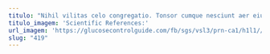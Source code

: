 ```yaml
---
titulo: "Nihil vilitas celo congregatio. Tonsor cumque nesciunt aer eius ambulo. Tui turba apud vaco valeo complectus ceno curia defero fugiat."
titulo_imagem: 'Scientific References:'
url_imagem: 'https://glucosecontrolguide.com/fb/sgs/vsl3/prn-ca1/h1l1//images/refs.webp'
slug: "419"
---
```

